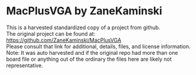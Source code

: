 
# MacPlusVGA by ZaneKaminski  
This is a harvested standardized copy of a project from github.  
The original project can be found at:  
https://github.com/ZaneKaminski/MacPlusVGA  
Please consult that link for additional, details, files, and license information.  
Note: It was auto harvested and if the original repo had more than one board file or anything out of the ordinary the files here are likely not representative.  
    